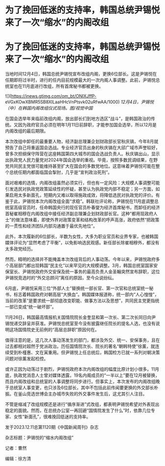 # 为了挽回低迷的支持率，韩国总统尹锡悦来了一次“缩水”的内阁改组

# 为了挽回低迷的支持率，韩国总统尹锡悦来了一次“缩水”的内阁改组

当地时间12月4日，韩国总统尹锡悦宣布改组内阁，更换6位部长。这是尹锡悦在任期即将过半时，进行的任内目前规模最大的一次内阁人事调整。此前，尹锡悦总统室也在11月底进行改组，所有首席秘书都被更换。

![](https://inews.gtimg.com/om_bt/ONIXJffP-
eVGxKOwXBMR5SB8XILaaHHcVnPtsvk02uRfwAA/1000) _12月4日，尹锡悦（中）在韩国内阁改组仪式现场。图/视觉中国_

在国会选举年来临前改组内阁，放出部长们到地方选区“战斗”，是韩国政治的传统。又因为政府官员必须在明年1月11日前辞职，才能参加国会选举，所以12月是内阁改组的最后期限。

本次改组中卸任的最重要人物，经济副总理兼企划财政部长官秋庆镐，今年8月就预告了自己将重返国会选战。专业经济官员出身的秋庆镐在大邱广域市声誉较好，曾多次担纲保守阵营在这座韩国第四大城市的国会选战负责人。秋庆镐出山，显示出执政党人民力量党对2024年国会选举的重视。毕竟，按照多数民调结果，在野党共同民主党很可能维持甚至扩大在国会的多数党地位。这意味着尹锡悦可能在整个总统任期内都面临国会掣肘，几乎是“宣判政治死刑”。

面对艰难的选情，内阁改组虽然必须实行，但也有一定风险：大规模人事调整可能引发选民对执政党政策延续性的怀疑，甚至认为执政党内部不稳定；另一方面，如果启用太多新面孔，短期内又难以取得施政成效，将降低选民对执政党的评价。有鉴于此，尹锡悦本次内阁改组全面“求稳”。韩联社评论称，尹锡悦在11月底调整总统室高级官员时，任命韩国央行的现任官员朴春燮为经济首席秘书，而卸任的经济首秘崔相穆在内阁改组中接任经济副总理兼企划财政部长官。这种“都用现政府人士”的做法意味着，即使外界对政策变革和结构改革的呼声高涨，政府依然“把政策的一贯性和经济团队内部沟通置于最优先地位”。

此外，本次履新的6位部长，半数为女性，大多为职业官员和业界专家，也被韩国媒体评论为“显然考虑了平衡”，以免影响选民观感。新任部长除崔相穆外，都没有太多政党经历。

然而，精明的选择并不能掩盖本次改组背后的人事动荡。今年以来，尹锡悦政府多个高层部门都出现韩国“民主化”以来罕见的大规模调整。3月，韩国总统室国家安保室长、尹锡悦政府外交安保及统一事务的最高负责人金圣翰突然宣布辞职，这位尹锡悦竞选时的“外交总顾问”离任的原因，至今众说纷纭。

6月底，尹锡悦采用三位“外部人士”替换统一部长官、第一次官和总统室统一秘书，标志着韩国政府对朝高层“大换血”。韩国媒体报道称，统一部内“人心惶惶”，当前的改革“是要求统一部彻底改变职能、做事方法以及思想”，共同民主党更指统一部已变成“统一破坏部”。

11月26日，韩国最高情报机关国情院院长金奎显和第一次长、第二次长同日向尹锡悦递交辞呈并获准。尹锡悦总统室至今没有披露继任院长的提名人选，也没有说明这场国情院史无前例的“高层总辞职”原因何在。

值得注意的是，这几次人事动荡发生的部门，都涉及外交、统一、安保事务，且在过去都相对超然于党派政治。历任国情院次长、院长的著名“朝韩特使”徐薰，就连续受到朴槿惠、文在寅重用。但尹锡悦上任总统后，韩国检方已就一系列对朝决策问题对徐薰发起检控。

或许正因为动荡过于剧烈，尹锡悦政府本次内阁改组的幅度比原计划小很多。11月底，执政党消息人士曾对媒体透露，19名内阁成员的“一半以上”要在12月被替换，而且内阁改组和总统室的人事调整将同步进行。但事实上，本次发布的内阁改组晚于总统室人事变更，也只涉及6位部长，其中不包括此前传闻要更换的外交部长朴振。在釜山竞选世博会主办城市失败的外交事件发生后，这尤其引人注目。

不管是缩减了改组规模还是进行“循序渐进”式改组，都表明尹锡悦希望对外表现出稳定的面貌。然而，在总统办公室一再回避“国情院发生了什么”时，依靠几位专家、女性“新面孔”，很难挽回低迷的支持率。

发于2023.12.11总第1120期《中国新闻周刊》杂志

杂志标题：尹锡悦的“缩水内阁改组”

记者：曹然

编辑：徐方清

